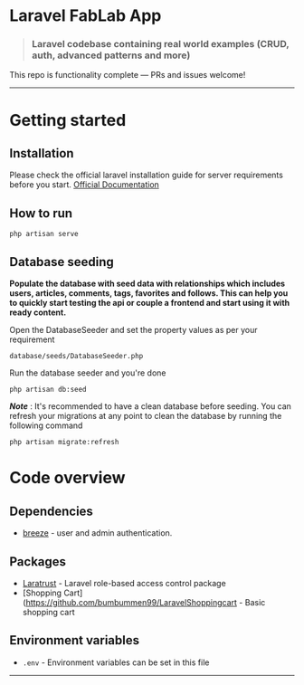# Laravel FabLab App

> ### Laravel codebase containing real world examples (CRUD, auth, advanced patterns and more)
This repo is functionality complete — PRs and issues welcome!

----------

# Getting started

## Installation

Please check the official laravel installation guide for server requirements before you start. [Official Documentation](https://laravel.com/docs/5.4/installation#installation)

## How to run

    php artisan serve

## Database seeding

**Populate the database with seed data with relationships which includes users, articles, comments, tags, favorites and follows. This can help you to quickly start testing the api or couple a frontend and start using it with ready content.**

Open the DatabaseSeeder and set the property values as per your requirement

    database/seeds/DatabaseSeeder.php

Run the database seeder and you're done

    php artisan db:seed

***Note*** : It's recommended to have a clean database before seeding. You can refresh your migrations at any point to clean the database by running the following command

    php artisan migrate:refresh
    
# Code overview

## Dependencies

- [breeze](https://github.com/laravel/breeze) - user and admin authentication.

## Packages

- [Laratrust](https://laratrust.santigarcor.me/) - Laravel role-based access control package
- [Shopping Cart](https://github.com/bumbummen99/LaravelShoppingcart - Basic shopping cart

## Environment variables

- `.env` - Environment variables can be set in this file
----------

